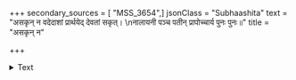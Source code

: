 +++
secondary_sources = [ "MSS_3654",]
jsonClass = "Subhaashita"
text = "असकृन् न वदेदाशां प्रार्थयेद् देवतां सकृत्।  \nनालायनी पञ्च पतीन् प्रापोच्चार्य पुनः पुनः॥"
title = "असकृन् न"

+++

<details><summary>Text</summary>

असकृन् न वदेदाशां प्रार्थयेद् देवतां सकृत्।  
नालायनी पञ्च पतीन् प्रापोच्चार्य पुनः पुनः॥
</details>

